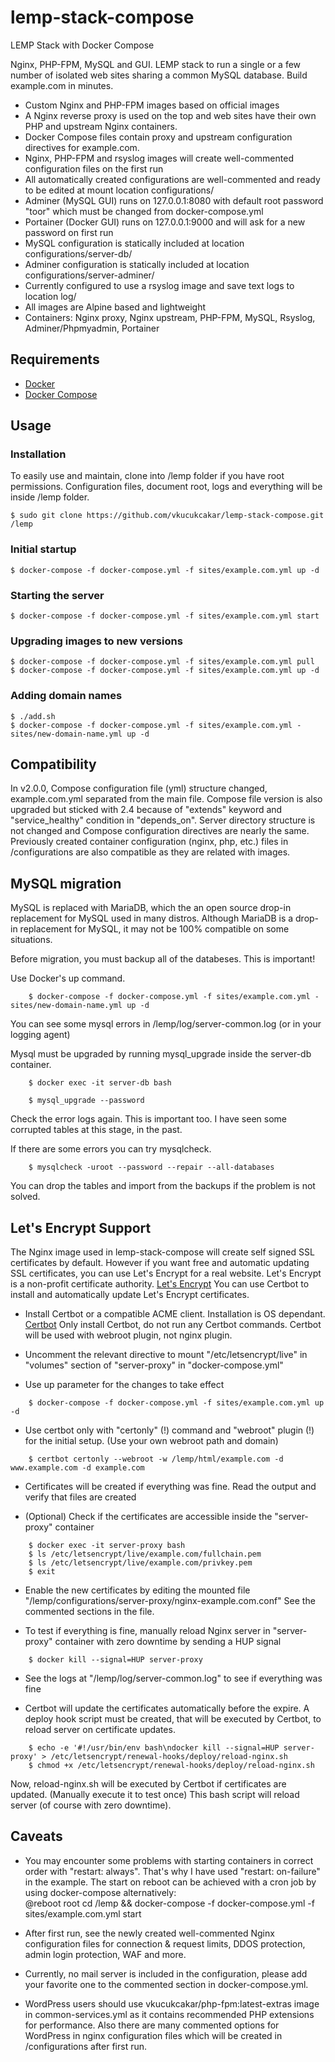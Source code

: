 # lemp-stack-compose

LEMP Stack with Docker Compose

Nginx, PHP-FPM, MySQL and GUI.
LEMP stack to run a single or a few number of isolated web sites sharing a common MySQL database.
Build example.com in minutes.

* Custom Nginx and PHP-FPM images based on official images
* A Nginx reverse proxy is used on the top and web sites have their own PHP and upstream Nginx containers.
* Docker Compose files contain proxy and upstream configuration directives for example.com. 
* Nginx, PHP-FPM and rsyslog images will create well-commented configuration files on the first run
* All automatically created configurations are well-commented and ready to be edited at mount location configurations/
* Adminer (MySQL GUI) runs on 127.0.0.1:8080 with default root password "toor" which must be changed from docker-compose.yml
* Portainer (Docker GUI) runs on 127.0.0.1:9000 and will ask for a new password on first run
* MySQL configuration is statically included at location configurations/server-db/
* Adminer configuration is statically included at location configurations/server-adminer/
* Currently configured to use a rsyslog image and save text logs to location log/
* All images are Alpine based and lightweight
* Containers: Nginx proxy, Nginx upstream, PHP-FPM, MySQL, Rsyslog, Adminer/Phpmyadmin, Portainer

## Requirements

* [Docker](https://docs.docker.com/engine/installation/#server )
* [Docker Compose](https://docs.docker.com/compose/install/ )

## Usage

### Installation

To easily use and maintain, clone into /lemp folder if you have root permissions.
Configuration files, document root, logs and everything will be inside /lemp folder.

	$ sudo git clone https://github.com/vkucukcakar/lemp-stack-compose.git /lemp

### Initial startup
	$ docker-compose -f docker-compose.yml -f sites/example.com.yml up -d

### Starting the server
	$ docker-compose -f docker-compose.yml -f sites/example.com.yml start
	
### Upgrading images to new versions
	$ docker-compose -f docker-compose.yml -f sites/example.com.yml pull
	$ docker-compose -f docker-compose.yml -f sites/example.com.yml up -d
	
### Adding domain names
	$ ./add.sh
	$ docker-compose -f docker-compose.yml -f sites/example.com.yml -sites/new-domain-name.yml up -d

## Compatibility

In v2.0.0, Compose configuration file (yml) structure changed, example.com.yml separated from the main file.
Compose file version is also upgraded but sticked with 2.4 because of "extends" keyword and "service_healthy" condition in "depends_on".
Server directory structure is not changed and Compose configuration directives are nearly the same.
Previously created container configuration (nginx, php, etc.) files in /configurations are also compatible as they are related with images.

## MySQL migration

MySQL is replaced with MariaDB, which the an open source drop-in replacement for MySQL used in many distros.
Although MariaDB is a drop-in replacement for MySQL, it may not be 100% compatible on some situations.

Before migration, you must backup all of the databeses. This is important!

Use Docker's up command.
```	
	$ docker-compose -f docker-compose.yml -f sites/example.com.yml -sites/new-domain-name.yml up -d
```	
You can see some mysql errors in /lemp/log/server-common.log (or in your logging agent)

Mysql must be upgraded by running mysql_upgrade inside the server-db container.
```
	$ docker exec -it server-db bash
	
	$ mysql_upgrade --password
```
Check the error logs again. This is important too. I have seen some corrupted tables at this stage, in the past.

If there are some errors you can try mysqlcheck.
```
	$ mysqlcheck -uroot --password --repair --all-databases
```
You can drop the tables and import from the backups if the problem is not solved.

## Let's Encrypt Support

The Nginx image used in lemp-stack-compose will create self signed SSL certificates by default.
However if you want free and automatic updating SSL certificates, you can use Let's Encrypt for a real website. 
Let's Encrypt is a non-profit certificate authority. [Let's Encrypt](https://letsencrypt.org/ )
You can use Certbot to install and automatically update Let's Encrypt certificates.

* Install Certbot or a compatible ACME client. Installation is OS dependant. 
  [Certbot](https://certbot.eff.org/instructions ) 
  Only install Certbot, do not run any Certbot commands. Certbot will be used with webroot plugin, not nginx plugin.

* Uncomment the relevant directive to mount "/etc/letsencrypt/live" in "volumes" section of "server-proxy" in "docker-compose.yml"

* Use up parameter for the changes to take effect
```
    $ docker-compose -f docker-compose.yml -f sites/example.com.yml up -d
```

* Use certbot only with "certonly" (!) command and "webroot" plugin (!) for the initial setup. (Use your own webroot path and domain)
```
    $ certbot certonly --webroot -w /lemp/html/example.com -d www.example.com -d example.com
```

* Certificates will be created if everything was fine. Read the output and verify that files are created
	
* (Optional) Check if the certificates are accessible inside the "server-proxy" container
```
	$ docker exec -it server-proxy bash
	$ ls /etc/letsencrypt/live/example.com/fullchain.pem
	$ ls /etc/letsencrypt/live/example.com/privkey.pem
	$ exit
```

* Enable the new certificates by editing the mounted file "/lemp/configurations/server-proxy/nginx-example.com.conf"
  See the commented sections in the file.

* To test if everything is fine, manually reload Nginx server in "server-proxy" container with zero downtime by sending a HUP signal
```
    $ docker kill --signal=HUP server-proxy
```

* See the logs at "/lemp/log/server-common.log" to see if everything was fine

* Certbot will update the certificates automatically before the expire.
  A deploy hook script must be created, that will be executed by Certbot, to reload server on certificate updates.
```
    $ echo -e '#!/usr/bin/env bash\ndocker kill --signal=HUP server-proxy' > /etc/letsencrypt/renewal-hooks/deploy/reload-nginx.sh
    $ chmod +x /etc/letsencrypt/renewal-hooks/deploy/reload-nginx.sh
```
  Now, reload-nginx.sh will be executed by Certbot if certificates are updated. (Manually execute it to test once)
  This bash script will reload server (of course with zero downtime).
  

## Caveats

* You may encounter some problems with starting containers in correct order with "restart: always".
  That's why I have used "restart: on-failure" in the example.
  The start on reboot can be achieved with a cron job by using docker-compose alternatively:  
  @reboot root cd /lemp && docker-compose -f docker-compose.yml -f sites/example.com.yml start

* After first run, see the newly created well-commented Nginx configuration files for connection & request limits, DDOS protection, admin login protection, WAF and more.  

* Currently, no mail server is included in the configuration, please add your favorite one to the commented section in docker-compose.yml.

* WordPress users should use vkucukcakar/php-fpm:latest-extras image in common-services.yml as it contains recommended PHP extensions
  for performance. Also there are many commented options for WordPress in nginx configuration files which will be created in /configurations after first run.
